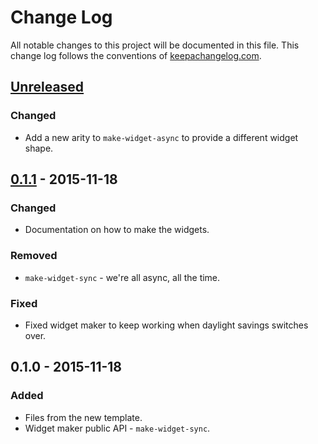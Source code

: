 # Change Log
All notable changes to this project will be documented in this file. This change log follows the conventions of [keepachangelog.com](http://keepachangelog.com/).

## [Unreleased][unreleased]
### Changed
- Add a new arity to `make-widget-async` to provide a different widget shape.

## [0.1.1] - 2015-11-18
### Changed
- Documentation on how to make the widgets.

### Removed
- `make-widget-sync` - we're all async, all the time.

### Fixed
- Fixed widget maker to keep working when daylight savings switches over.

## 0.1.0 - 2015-11-18
### Added
- Files from the new template.
- Widget maker public API - `make-widget-sync`.

[unreleased]: https://github.com/your-name/cache-requester/compare/0.1.1...HEAD
[0.1.1]: https://github.com/your-name/cache-requester/compare/0.1.0...0.1.1
